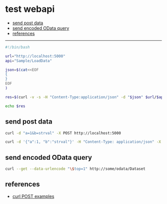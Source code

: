 # test webapi

- [send post data](#send-post-data)
- [send encoded OData query](#send-encoded-odata-query)
- [references](#references)

<hr/>

```sh
#!/bin/bash

url="http://localhost:5000"
api="Sample/LoadData"

json=$(cat<<EOF
{
}
EOF
)

res=$(curl -v -s -H "Content-Type:application/json" -d "$json" $url/$api)

echo $res
```

## send post data

```sh
curl -d "a=1&b=strval" -X POST http://localhost:5000
```

```sh
curl -d '{"a":1, "b":"strval"}' -H "Content-Type: application/json" -X POST http://localhost:5000
```

## send encoded OData query

```sh
curl --get --data-urlencode "\$top=1" http://some/odata/Dataset
```

## references

- [curl POST examples](https://gist.github.com/subfuzion/08c5d85437d5d4f00e58)
